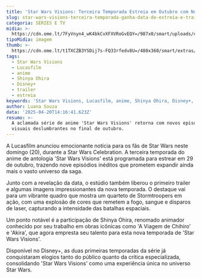 ```yaml
---
title: 'Star Wars Visions: Terceira Temporada Estreia em Outubro com Novo Trailer'
slug: star-wars-visions-terceira-temporada-ganha-data-de-estreia-e-trailer-veja
categoria: SÉRIES E TV
midia: >-
  https://cdn.ome.lt/7FyVnyn4_wK4bkCvXFXVRoGvEQY=/987x0/smart/uploads/conteudo/fotos/starwarsvisions.jpg
tipoMidia: imagem
thumb: >-
  https://cdn.ome.lt/t1TXCZB3YSDij7s-FQ33rfedv8U=/480x360/smart/extras/conteudos/starwarsvisions.jpg
tags:
  - Star Wars Visions
  - Lucasfilm
  - anime
  - Shinya Ohira
  - Disney+
  - trailer
  - estreia
keywords: 'Star Wars Visions, Lucasfilm, anime, Shinya Ohira, Disney+, trailer, estreia'
author: Luana Souza
data: '2025-04-20T14:16:41.623Z'
resumo: >-
  A aclamada série de anime 'Star Wars Visions' retorna com novos episódios e
  visuais deslumbrantes no final de outubro.
---
```


A Lucasfilm anunciou emocionante notícia para os fãs de Star Wars neste domingo (20), durante a Star Wars Celebration. A terceira temporada do anime de antologia 'Star Wars Visions' está programada para estrear em 29 de outubro, trazendo nove episódios inéditos que prometem expandir ainda mais o vasto universo da saga.

<blockquote class="twitter-tweet"><a href="https://twitter.com/user/status/1913772793805554134"></a></blockquote>

Junto com a revelação da data, o estúdio também liberou o primeiro trailer e algumas imagens impressionantes da nova temporada. O destaque vai para um vibrante quadro que mostra um quarteto de Stormtroopers em ação, com uma explosão de cores que remetem a fogo, sangue e disparos de laser, capturando a intensidade das batalhas espaciais.

<blockquote class="twitter-tweet"><a href="https://twitter.com/user/status/1913772177721094495"></a></blockquote>

Um ponto notável é a participação de Shinya Ohira, renomado animador conhecido por seu trabalho em obras icônicas como 'A Viagem de Chihiro' e 'Akira', que agora empresta seu talento para esta nova temporada de 'Star Wars Visions'.

Disponível no Disney+, as duas primeiras temporadas da série já conquistaram elogios tanto do público quanto da crítica especializada, consolidando 'Star Wars Visions' como uma experiência única no universo Star Wars.
